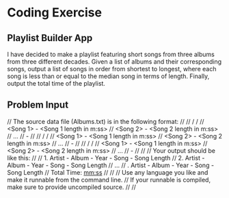 # Coding Exercise

## Playlist Builder App
I have decided to make a playlist featuring short songs from three albums from three different decades.
Given a list of albums and their corresponding songs, output a list of songs in order from shortest to longest,
where each song is less than or equal to the median song in terms of length.  Finally, output the total time of
the playlist.

## Problem Input
// The source data file (Albums.txt) is in the following format:
//
// <Artist> / <Album> / <Year>
// <Song 1> - <Song 1 length in m:ss>
// <Song 2> - <Song 2 length in m:ss>
//        ...
// <Song N> - <Song N length in m:ss>
//
// <Artist> / <Album> / <Year>
// <Song 1> - <Song 1 length in m:ss>
// <Song 2> - <Song 2 length in m:ss>
//        ...
// <Song N> - <Song N length in m:ss>
//
// <Artist> / <Album> / <Year>
// <Song 1> - <Song 1 length in m:ss>
// <Song 2> - <Song 2 length in m:ss>
//        ...
// <Song N> - <Song N length in m:ss>
//
//
// Your output should be like this:
//
// 1. Artist - Album - Year - Song - Song Length
// 2. Artist - Album - Year - Song - Song Length
//    ...
// <N>. Artist - Album - Year - Song - Song Length
// Total Time: <mm:ss>
//
//
// Use any language you like and make it runnable from the command line.
// If your runnable is compiled, make sure to provide uncompiled source.
//
//